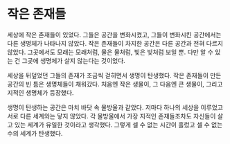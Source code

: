 # 작은 존재들

세상에 작은 존재들이 있었다. 그들은 공간을 변화시켰고, 그들이 변화시킨 공간에서는 다른 생명체가 나타나지 않았다. 작은 존재들이 차지한 공간은 다른 공간과 전혀 다르지 않았다. 그곳에서도 모래는 모래처럼, 물은 물처럼, 빛은 빛처럼 보일 뿐. 다만 알 수 있는 건 그곳에 생명체가 살지 않는다는 것이었다.

세상을 뒤덮었던 그들의 존재가 조금씩 걷히면서 생명이 탄생했다. 작은 존재들이 만든 공간의 빈 틈은 생명체들이 채워갔다. 처음엔 작은 생물이, 그 다음엔 큰 생물이, 그리고 지적인 생명체가 등장했다.

생명이 탄생하는 공간은 마치 바닷 속 물방울과 같았다. 저마다 하나의 세상을 이루었고 서로 다른 세계와는 닿지 않았다. 각 물방울에서 가장 지적인 존재들조차도 자신들이 살고 있는 세계가 유일한 것이라고 생각했다. 그렇게 셀 수 없는 시간이 흘렀고 셀 수 없는 수의 세계가 탄생했다.
